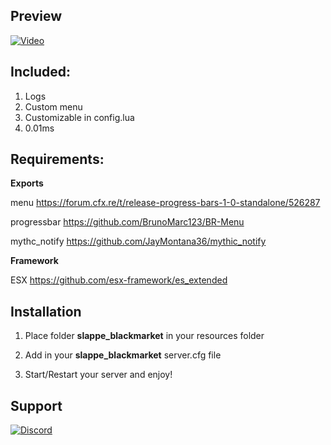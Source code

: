 ## Preview

[![Video](https://www.freepnglogos.com/uploads/youtube-logo-transparent-10.png)](https://www.youtube.com/watch?v=3Gw76-ipVww)



## Included:
1. Logs
2. Custom menu
3. Customizable in config.lua
4. 0.01ms


## Requirements:

**Exports**

menu https://forum.cfx.re/t/release-progress-bars-1-0-standalone/526287

progressbar https://github.com/BrunoMarc123/BR-Menu

mythc_notify https://github.com/JayMontana36/mythic_notify

**Framework**

ESX https://github.com/esx-framework/es_extended

## Installation 

1. Place folder **slappe_blackmarket** in your resources folder

2. Add in your **slappe_blackmarket** server.cfg file

3. Start/Restart your server and enjoy!

## Support 

[![Discord](https://discordapp.com/api/guilds/842308649338011658/widget.png?style=banner2)](https://discord.gg/46mnpprSpB)




